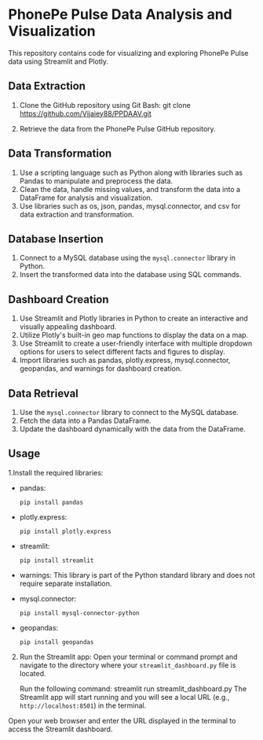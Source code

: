 # PhonePe Pulse Data Analysis and Visualization

This repository contains code for visualizing and exploring PhonePe Pulse data using Streamlit and Plotly.

## Data Extraction

1. Clone the GitHub repository using Git Bash:
git clone https://github.com/Vijaiey88/PPDAAV.git

2. Retrieve the data from the PhonePe Pulse GitHub repository.

## Data Transformation

1. Use a scripting language such as Python along with libraries such as Pandas to manipulate and preprocess the data.
2. Clean the data, handle missing values, and transform the data into a DataFrame for analysis and visualization.
3. Use libraries such as os, json, pandas, mysql.connector, and csv for data extraction and transformation.

## Database Insertion

1. Connect to a MySQL database using the `mysql.connector` library in Python.
2. Insert the transformed data into the database using SQL commands.

## Dashboard Creation

1. Use Streamlit and Plotly libraries in Python to create an interactive and visually appealing dashboard.
2. Utilize Plotly's built-in geo map functions to display the data on a map.
3. Use Streamlit to create a user-friendly interface with multiple dropdown options for users to select different facts and figures to display.
4. Import libraries such as pandas, plotly.express, mysql.connector, geopandas, and warnings for dashboard creation.

## Data Retrieval

1. Use the `mysql.connector` library to connect to the MySQL database.
2. Fetch the data into a Pandas DataFrame.
3. Update the dashboard dynamically with the data from the DataFrame.

## Usage

1.Install the required libraries:

   - pandas:
     ```
     pip install pandas
     ```

   - plotly.express:
     ```
     pip install plotly.express
     ```

   - streamlit:
     ```
     pip install streamlit
     ```

   - warnings:
     This library is part of the Python standard library and does not require separate installation.

   - mysql.connector:
     ```
     pip install mysql-connector-python
     ```

   - geopandas:
     ```
     pip install geopandas
     ```

2. Run the Streamlit app:
   Open your terminal or command prompt and navigate to the directory where your `streamlit_dashboard.py` file is located.

   Run the following command:
   streamlit run streamlit_dashboard.py
The Streamlit app will start running and you will see a local URL (e.g., `http://localhost:8501`) in the terminal.

Open your web browser and enter the URL displayed in the terminal to access the Streamlit dashboard.
   

